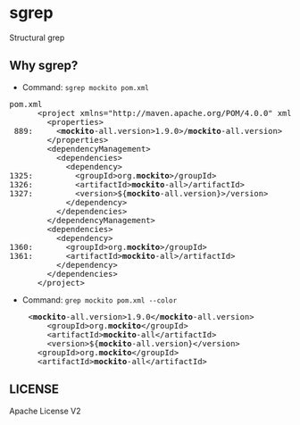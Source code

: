 sgrep
=====

Structural grep

Why sgrep?
----------
* Command: `sgrep mockito pom.xml`
<pre>
pom.xml
&nbsp;&nbsp;&nbsp;&nbsp;&nbsp;&nbsp;&lt;project xmlns="http://maven.apache.org/POM/4.0.0" xmlns:xsi="http://www.w3.org/2001/XMLSchema-instance" xsi:schemaLocation="http://maven.apache.org/POM/4.0.0 http://maven.apache.org/maven-v4_0_0.xsd"&gt;
&nbsp;&nbsp;&nbsp;&nbsp;&nbsp;&nbsp;&nbsp;&nbsp;&lt;properties&gt;
&nbsp;889:&nbsp;&nbsp;&nbsp;&nbsp;&nbsp;&lt;<b>mockito</b>-all.version&gt;1.9.0&gt;/<b>mockito</b>-all.version&gt;
&nbsp;&nbsp;&nbsp;&nbsp;&nbsp;&nbsp;&nbsp;&nbsp;&lt;/properties&gt;
&nbsp;&nbsp;&nbsp;&nbsp;&nbsp;&nbsp;&nbsp;&nbsp;&lt;dependencyManagement&gt;
&nbsp;&nbsp;&nbsp;&nbsp;&nbsp;&nbsp;&nbsp;&nbsp;&nbsp;&nbsp;&lt;dependencies&gt;
&nbsp;&nbsp;&nbsp;&nbsp;&nbsp;&nbsp;&nbsp;&nbsp;&nbsp;&nbsp;&nbsp;&nbsp;&lt;dependency&gt;
1325:&nbsp;&nbsp;&nbsp;&nbsp;&nbsp;&nbsp;&nbsp;&nbsp;&nbsp;&lt;groupId&gt;org.<b>mockito</b>&gt;/groupId&gt;
1326:&nbsp;&nbsp;&nbsp;&nbsp;&nbsp;&nbsp;&nbsp;&nbsp;&nbsp;&lt;artifactId&gt;<b>mockito</b>-all&gt;/artifactId&gt;
1327:&nbsp;&nbsp;&nbsp;&nbsp;&nbsp;&nbsp;&nbsp;&nbsp;&nbsp;&lt;version&gt;${<b>mockito</b>-all.version}&gt;/version&gt;
&nbsp;&nbsp;&nbsp;&nbsp;&nbsp;&nbsp;&nbsp;&nbsp;&nbsp;&nbsp;&nbsp;&nbsp;&lt;/dependency&gt;
&nbsp;&nbsp;&nbsp;&nbsp;&nbsp;&nbsp;&nbsp;&nbsp;&nbsp;&nbsp;&lt;/dependencies&gt;
&nbsp;&nbsp;&nbsp;&nbsp;&nbsp;&nbsp;&nbsp;&nbsp;&lt;/dependencyManagement&gt;
&nbsp;&nbsp;&nbsp;&nbsp;&nbsp;&nbsp;&nbsp;&nbsp;&lt;dependencies&gt;
&nbsp;&nbsp;&nbsp;&nbsp;&nbsp;&nbsp;&nbsp;&nbsp;&nbsp;&nbsp;&lt;dependency&gt;
1360:&nbsp;&nbsp;&nbsp;&nbsp;&nbsp;&nbsp;&nbsp;&lt;groupId>org.<b>mockito</b>&gt;/groupId&gt;
1361:&nbsp;&nbsp;&nbsp;&nbsp;&nbsp;&nbsp;&nbsp;&lt;artifactId&gt;<b>mockito</b>-all&gt;/artifactId&gt;
&nbsp;&nbsp;&nbsp;&nbsp;&nbsp;&nbsp;&nbsp;&nbsp;&nbsp;&nbsp;&lt;/dependency&gt;
&nbsp;&nbsp;&nbsp;&nbsp;&nbsp;&nbsp;&nbsp;&nbsp;&lt;/dependencies&gt;
&nbsp;&nbsp;&nbsp;&nbsp;&nbsp;&nbsp;&lt;/project&gt;
</pre>

* Command: `grep mockito pom.xml --color`
<pre>
&nbsp;&nbsp;&nbsp;&nbsp;&lt;<b>mockito</b>-all.version&gt;1.9.0&lt;/<b>mockito</b>-all.version&gt;
&nbsp;&nbsp;&nbsp;&nbsp;&nbsp;&nbsp;&nbsp;&nbsp;&lt;groupId&gt;org.<b>mockito</b>&lt;/groupId&gt;
&nbsp;&nbsp;&nbsp;&nbsp;&nbsp;&nbsp;&nbsp;&nbsp;&lt;artifactId&gt;<b>mockito</b>-all&lt;/artifactId&gt;
&nbsp;&nbsp;&nbsp;&nbsp;&nbsp;&nbsp;&nbsp;&nbsp;&lt;version&gt;${<b>mockito</b>-all.version}&lt;/version&gt;
&nbsp;&nbsp;&nbsp;&nbsp;&nbsp;&nbsp;&lt;groupId&gt;org.<b>mockito</b>&lt;/groupId&gt;
&nbsp;&nbsp;&nbsp;&nbsp;&nbsp;&nbsp;&lt;artifactId&gt;<b>mockito</b>-all&lt;/artifactId&gt;
</pre>
LICENSE
-------
Apache License V2
